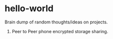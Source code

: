 # hello-world
Brain dump of random thoughts/ideas on projects.

1) Peer to Peer phone encrypted storage sharing.
